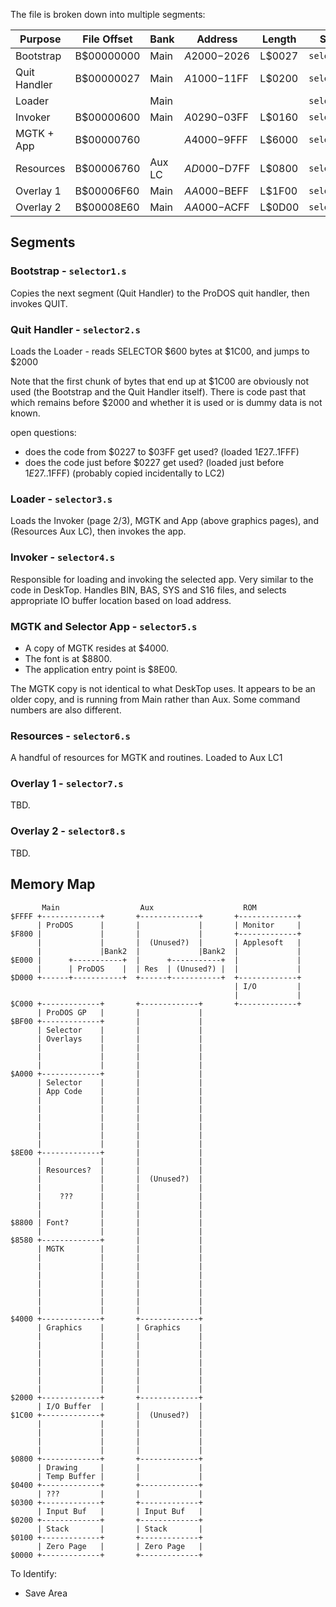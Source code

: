 
The file is broken down into multiple segments:

| Purpose       | File Offset | Bank   | Address      | Length | Source                    |
|---------------|-------------|--------|--------------|--------|---------------------------|
| Bootstrap     | B$00000000  | Main   | $A2000-$2026 | L$0027 | `selector1.s`             |
| Quit Handler  | B$00000027  | Main   | $A1000-$11FF | L$0200 | `selector2.s`             |
| Loader        |             | Main   |              |        | `selector3.s`             |
| Invoker       | B$00000600  | Main   | $A0290-$03FF | L$0160 | `selector4.s`             |
| MGTK + App    | B$00000760  |        | $A4000-$9FFF | L$6000 | `selector5.s`             |
| Resources     | B$00006760  | Aux LC | $AD000-$D7FF | L$0800 | `selector6.s`             |
| Overlay 1     | B$00006F60  | Main   | $AA000-$BEFF | L$1F00 | `selector7.s`             |
| Overlay 2     | B$00008E60  | Main   | $AA000-$ACFF | L$0D00 | `selector8.s`             |

## Segments

### Bootstrap - `selector1.s`

Copies the next segment (Quit Handler) to the ProDOS quit handler, then invokes QUIT.

### Quit Handler - `selector2.s`

Loads the Loader - reads SELECTOR $600 bytes at $1C00, and jumps to $2000

Note that the first chunk of bytes that end up at $1C00 are obviously
not used (the Bootstrap and the Quit Handler itself). There is code
past that which remains before $2000 and whether it is used or is
dummy data is not known.

open questions:
* does the code from $0227 to $03FF get used? (loaded $1E27..$1FFF)
* does the code just before $0227 get used? (loaded just before $1E27..$1FFF)
  (probably copied incidentally to LC2)

### Loader - `selector3.s`

Loads the Invoker (page 2/3), MGTK and App (above graphics pages), and
(Resources Aux LC), then invokes the app.

### Invoker - `selector4.s`

Responsible for loading and invoking the selected app. Very similar to
the code in DeskTop. Handles BIN, BAS, SYS and S16 files, and selects
appropriate IO buffer location based on load address.

### MGTK and Selector App - `selector5.s`

* A copy of MGTK resides at $4000.
* The font is at $8800.
* The application entry point is $8E00.

The MGTK copy is not identical to what DeskTop uses. It appears to be
an older copy, and is running from Main rather than Aux. Some command
numbers are also different.

### Resources - `selector6.s`

A handful of resources for MGTK and routines. Loaded to Aux LC1

### Overlay 1 - `selector7.s`

TBD.

### Overlay 2 - `selector8.s`

TBD.


## Memory Map

```
       Main                  Aux                    ROM
$FFFF +-------------+       +-------------+       +-------------+
      | ProDOS      |       |             |       | Monitor     |
$F800 |             |       |             |       +-------------+
      |             |       |  (Unused?)  |       | Applesoft   |
      |             |Bank2  |             |Bank2  |             |
$E000 |      +-----------+  |      +-----------+  |             |
      |      | ProDOS    |  | Res  | (Unused?) |  |             |
$D000 +------+-----------+  +------+-----------+  +-------------+
                                                  | I/O         |
                                                  |             |
$C000 +-------------+       +-------------+       +-------------+
      | ProDOS GP   |       |             |
$BF00 +-------------+       |             |
      | Selector    |       |             |
      | Overlays    |       |             |
      |             |       |             |
      |             |       |             |
      |             |       |             |
$A000 +-------------+       |             |
      | Selector    |       |             |
      | App Code    |       |             |
      |             |       |             |
      |             |       |             |
      |             |       |             |
      |             |       |             |
      |             |       |             |
      |             |       |             |
$8E00 +-------------+       |             |
      |             |       |             |
      | Resources?  |       |             |
      |             |       |  (Unused?)  |
      |             |       |             |
      |    ???      |       |             |
      |             |       |             |
      |             |       |             |
$8800 | Font?       |       |             |
      |             |       |             |
$8580 +-------------+       |             |
      | MGTK        |       |             |
      |             |       |             |
      |             |       |             |
      |             |       |             |
      |             |       |             |
      |             |       |             |
      |             |       |             |
      |             |       |             |
$4000 +-------------+       +-------------+
      | Graphics    |       | Graphics    |
      |             |       |             |
      |             |       |             |
      |             |       |             |
      |             |       |             |
      |             |       |             |
      |             |       |             |
      |             |       |             |
$2000 +-------------+       +-------------+
      | I/O Buffer  |       |             |
$1C00 +-------------+       |  (Unused?)  |
      |             |       |             |
      |             |       |             |
      |             |       |             |
      |             |       |             |
$0800 +-------------+       +-------------+
      | Drawing     |       |             |
      | Temp Buffer |       |             |
$0400 +-------------+       +-------------+
      | ???         |       |             |
$0300 +-------------+       +-------------+
      | Input Buf   |       | Input Buf   |
$0200 +-------------+       +-------------+
      | Stack       |       | Stack       |
$0100 +-------------+       +-------------+
      | Zero Page   |       | Zero Page   |
$0000 +-------------+       +-------------+
```

To Identify:
* Save Area
